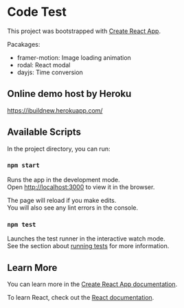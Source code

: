 # Code Test
This project was bootstrapped with [Create React App](https://github.com/facebook/create-react-app).

Pacakages:
  * framer-motion: Image loading animation
  * rodal: React modal
  * dayjs: Time conversion

## Online demo host by Heroku
[https://ibuildnew.herokuapp.com/ ](https://ibuildnew.herokuapp.com/ )
## Available Scripts

In the project directory, you can run:

### `npm start`

Runs the app in the development mode.\
Open [http://localhost:3000](http://localhost:3000) to view it in the browser.

The page will reload if you make edits.\
You will also see any lint errors in the console.

### `npm test`

Launches the test runner in the interactive watch mode.\
See the section about [running tests](https://facebook.github.io/create-react-app/docs/running-tests) for more information.

## Learn More

You can learn more in the [Create React App documentation](https://facebook.github.io/create-react-app/docs/getting-started).

To learn React, check out the [React documentation](https://reactjs.org/).
